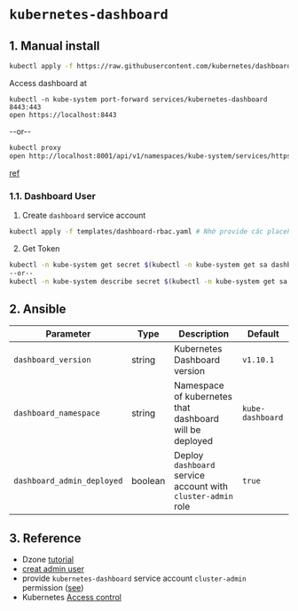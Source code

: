 `kubernetes-dashboard`
======================

## 1. Manual install
```bash
kubectl apply -f https://raw.githubusercontent.com/kubernetes/dashboard/v1.10.1/src/deploy/recommended/kubernetes-dashboard.yaml
```

Access dashboard at
```
kubectl -n kube-system port-forward services/kubernetes-dashboard 8443:443
open https://localhost:8443
```
--or--
```bash
kubectl proxy
open http://localhost:8001/api/v1/namespaces/kube-system/services/https:kubernetes-dashboard:/proxy/
```

[ref](https://github.com/kubernetes/dashboard#getting-started)

### 1.1. Dashboard User
1. Create `dashboard` service account
```bash
kubectl apply -f templates/dashboard-rbac.yaml # Nhớ provide các placeholder
```

2. Get Token
```bash
kubectl -n kube-system get secret $(kubectl -n kube-system get sa dashboard -o jsonpath="{.secrets[0].name}") -o jsonpath="{.data.token}" | base64 --decode
--or--
kubectl -n kube-system describe secret $(kubectl -n kube-system get sa dashboard -o=jsonpath='{.secrets[*].name}')
```

## 2. Ansible
| Parameter                  | Type    | Description                                                  | Default          |
|----------------------------|---------|--------------------------------------------------------------|------------------|
| `dashboard_version`        | string  | Kubernetes Dashboard version                                 | `v1.10.1`        |
| `dashboard_namespace`      | string  | Namespace of kubernetes that dashboard will be deployed      | `kube-dashboard` |
| `dashboard_admin_deployed` | boolean | Deploy `dashboard` service account with `cluster-admin` role | `true`           |

## 3. Reference
* Dzone [tutorial](https://dzone.com/articles/how-to-install-the-kubernetes-dashboard)
* [creat admin user](https://github.com/kubernetes/dashboard/wiki/Creating-sample-user)  
* provide `kubernetes-dashboard` service account `cluster-admin` permission ([see](https://github.com/kubernetes/dashboard/wiki/Access-control#admin-privileges))
* Kubernetes [Access control](https://github.com/kubernetes/dashboard/wiki/Access-control)
